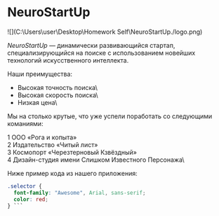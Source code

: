 # NeuroStartUp

![](C:\Users\user\Desktop\Homework Self\NeuroStartUp./logo.png)

*NeuroStartUp* — динамически развивающийся стартап, специализирующийся на поиске с использованием 
 новейших технологий искусственного интеллекта.

Наши преимущества:
* Высокая точность поиска\
* Высокая скорость поиска\
* Низкая цена\

Мы на столько крутые, что уже успели поработать со следующими команиями:

1 ООО «Рога и копыта»\
2 Издательство «Читый лист»\
3 Космопорт «Черезтерновый Кзвёздный»\
4 Дизайн-студия имени Слишком Известного Персонажа\

Ниже пример кода из нашего приложения:

```css
.selector {
  font-family: "Awesome", Arial, sans-serif;
  color: red; 
} ```


